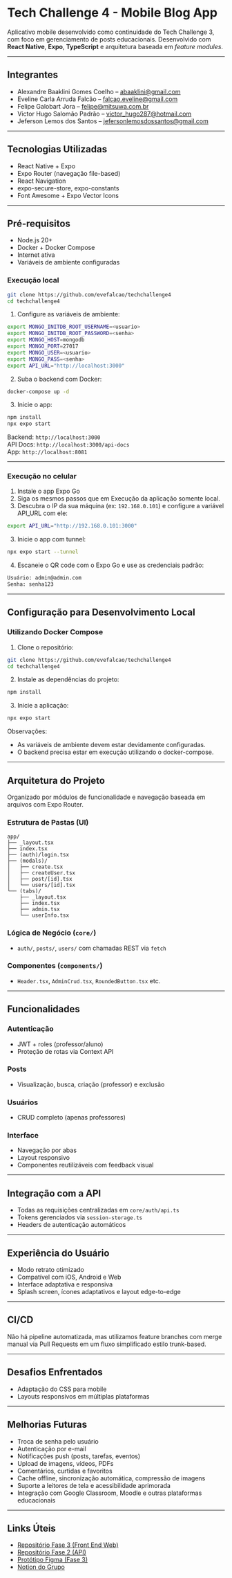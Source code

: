 # Tech Challenge 4 - Mobile Blog App

Aplicativo mobile desenvolvido como continuidade do Tech Challenge 3, com foco em gerenciamento de posts educacionais. Desenvolvido com **React Native**, **Expo**, **TypeScript** e arquitetura baseada em *feature modules*.

---

## Integrantes

- Alexandre Baaklini Gomes Coelho – abaaklini@gmail.com  
- Eveline Carla Arruda Falcão – falcao.eveline@gmail.com  
- Felipe Galobart Jora – felipe@mitsuwa.com.br  
- Victor Hugo Salomão Padrão – victor_hugo287@hotmail.com  
- Jeferson Lemos dos Santos – jefersonlemosdossantos@gmail.com

---

## Tecnologias Utilizadas

- React Native + Expo
- Expo Router (navegação file-based)
- React Navigation
- expo-secure-store, expo-constants
- Font Awesome + Expo Vector Icons

---

## Pré-requisitos

- Node.js 20+
- Docker + Docker Compose
- Internet ativa
- Variáveis de ambiente configuradas

### Execução local

```bash
git clone https://github.com/evefalcao/techchallenge4
cd techchallenge4
```

1. Configure as variáveis de ambiente:

```bash
export MONGO_INITDB_ROOT_USERNAME=<usuario>
export MONGO_INITDB_ROOT_PASSWORD=<senha>
export MONGO_HOST=mongodb
export MONGO_PORT=27017
export MONGO_USER=<usuario>
export MONGO_PASS=<senha>
export API_URL="http://localhost:3000"
```

2. Suba o backend com Docker:

```bash
docker-compose up -d
```

3. Inicie o app:

```bash
npm install
npx expo start
```

Backend: `http://localhost:3000`  
API Docs: `http://localhost:3000/api-docs`  
App: `http://localhost:8081`  

---

### Execução no celular

1. Instale o app Expo Go  
2. Siga os mesmos passos que em Execução da aplicação somente local.
3. Descubra o IP da sua máquina (ex: `192.168.0.101`) e configure a variável API_URL com ele:

```bash
export API_URL="http://192.168.0.101:3000"
```

3. Inicie o app com tunnel:

```bash
npx expo start --tunnel
```

4. Escaneie o QR code com o Expo Go e use as credenciais padrão:

```txt
Usuário: admin@admin.com  
Senha: senha123
```

---
## Configuração para Desenvolvimento Local

### Utilizando Docker Compose

1. Clone o repositório:

```bash
git clone https://github.com/evefalcao/techchallenge4
cd techchallenge4
```
2. Instale as dependências do projeto:

```bash
npm install
```
3. Inicie a aplicação:

```bash
npx expo start
```
Observações:
- As variáveis de ambiente devem estar devidamente configuradas. 
- O backend precisa estar em execução utilizando o docker-compose.

---

## Arquitetura do Projeto

Organizado por módulos de funcionalidade e navegação baseada em arquivos com Expo Router.

### Estrutura de Pastas (UI)

```
app/
├── _layout.tsx
├── index.tsx
├── (auth)/login.tsx
├── (modals)/
│   ├── create.tsx
│   ├── createUser.tsx
│   ├── post/[id].tsx
│   └── users/[id].tsx
└── (tabs)/
    ├── _layout.tsx
    ├── index.tsx
    ├── admin.tsx
    └── userInfo.tsx
```

### Lógica de Negócio (`core/`)
- `auth/`, `posts/`, `users/` com chamadas REST via `fetch`

### Componentes (`components/`)
- `Header.tsx`, `AdminCrud.tsx`, `RoundedButton.tsx` etc.

---

## Funcionalidades

### Autenticação
- JWT + roles (professor/aluno)
- Proteção de rotas via Context API

### Posts
- Visualização, busca, criação (professor) e exclusão

### Usuários
- CRUD completo (apenas professores)

### Interface
- Navegação por abas
- Layout responsivo
- Componentes reutilizáveis com feedback visual

---

## Integração com a API

- Todas as requisições centralizadas em `core/auth/api.ts`
- Tokens gerenciados via `session-storage.ts`
- Headers de autenticação automáticos

---

## Experiência do Usuário

- Modo retrato otimizado
- Compatível com iOS, Android e Web
- Interface adaptativa e responsiva
- Splash screen, ícones adaptativos e layout edge-to-edge

---

## CI/CD

Não há pipeline automatizada, mas utilizamos feature branches com merge manual via Pull Requests em um fluxo simplificado estilo trunk-based.

---

## Desafios Enfrentados

- Adaptação do CSS para mobile
- Layouts responsivos em múltiplas plataformas

---

## Melhorias Futuras

- Troca de senha pelo usuário
- Autenticação por e-mail
- Notificações push (posts, tarefas, eventos)
- Upload de imagens, vídeos, PDFs
- Comentários, curtidas e favoritos
- Cache offline, sincronização automática, compressão de imagens
- Suporte a leitores de tela e acessibilidade aprimorada
- Integração com Google Classroom, Moodle e outras plataformas educacionais

---

## Links Úteis
- [Repositório Fase 3 (Front End Web)](https://github.com/evefalcao/techchallenge3)
- [Repositório Fase 2 (API)](https://github.com/evefalcao/techchallenge2)
- [Protótipo Figma (Fase 3)](https://figma.com/...)
- [Notion do Grupo](https://notion.so/...)